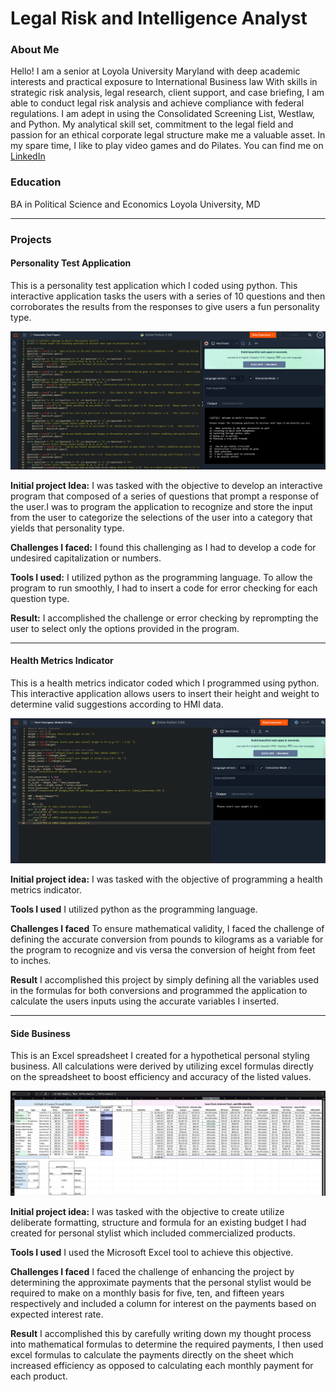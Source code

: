 # Legal Risk and Intelligence Analyst

### About Me 

Hello! I am a senior at Loyola University Maryland with deep academic interests and practical exposure to International Business law
With skills in strategic risk analysis, legal research, client support, and case briefing, I am able to conduct legal risk analysis and achieve compliance with federal regulations. I am adept in using the Consolidated Screening List, Westlaw, and Python. 
My analytical skill set, commitment to the legal field and passion for an ethical corporate legal structure make me a valuable asset. In my spare time, I like to play video games and do Pilates. 
You can find me on [LinkedIn](https://www.linkedin.com/in/derin-m-fatungase/)

### Education 

BA in Political Science and Economics
Loyola University, MD

***
### Projects

#### Personality Test Application

 This is a personality test application which I coded using python. This interactive application tasks the users with a series of 10 questions and then corroborates the results from the responses to give users a fun personality type.

![Project 1 image](images/Project1_IMG.png)

 **Initial project Idea:**
I was tasked with the objective to develop an interactive program that composed of a series of questions that prompt a response of the user.I was to program the application to recognize and store the input from the user to categorize the selections of the user into a category that yields that personality type.

**Challenges I faced:**
I found this challenging as I had to develop a code for undesired capitalization or numbers.

**Tools I used:**
 I utilized python as the programming language. To allow the program to run smoothly, I had to insert a code for error checking for each question type. 

 **Result:**
 I accomplished the challenge or error checking by reprompting the user to select only the options provided in the program.

***
#### Health Metrics Indicator
This is a health metrics indicator coded which I programmed using python. This interactive application allows users to insert their height and weight to determine valid suggestions according to HMI data.

![Project 1 image](images/Project2_IMG.png)

**Initial project idea:**
I was tasked with the objective of programming a health metrics indicator. 

**Tools I used**
I utilized python as the programming language.

**Challenges I faced**
To ensure mathematical validity, I faced the challenge of defining the accurate conversion from pounds to kilograms as a variable for the program to recognize and vis versa the conversion of height from feet to inches.
 
 **Result**
I accomplished this project by simply defining all the variables used in the formulas for both conversions and programmed the application to calculate the users inputs using the accurate variables I inserted.

***
#### Side Business
 This is an Excel spreadsheet I created for a hypothetical personal styling business. All calculations were derived by utilizing excel formulas directly on the spreadsheet to boost efficiency and accuracy of the listed values.

![Project 3 image](images/Project3_Fversion.png)

**Initial project idea:**
I was tasked with the objective to create utilize deliberate formatting, structure and formula for an existing budget I had created for personal stylist which included commercialized products.

**Tools I used**
I used the Microsoft Excel tool to achieve this objective.

**Challenges I faced**
I faced the challenge of enhancing the project by determining the approximate payments that the personal stylist would be required to make on a monthly basis for five, ten, and fifteen years respectively and included a column for interest on the payments based on expected interest rate. 
 
**Result**
I accomplished this by carefully writing down my thought process into mathematical formulas to determine the required payments, I then used excel formulas to calculate the payments directly on the sheet which increased efficiency as opposed to calculating each monthly payment for each product. 

